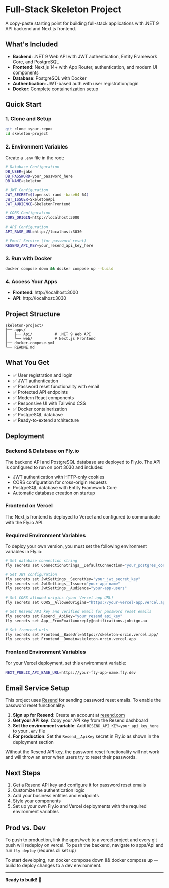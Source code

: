 # Full-Stack Skeleton Project

A copy-paste starting point for building full-stack applications with .NET 9 API backend and Next.js frontend.

## What's Included

- **Backend**: .NET 9 Web API with JWT authentication, Entity Framework Core, and PostgreSQL
- **Frontend**: Next.js 14+ with App Router, authentication, and modern UI components
- **Database**: PostgreSQL with Docker
- **Authentication**: JWT-based auth with user registration/login
- **Docker**: Complete containerization setup

## Quick Start

### 1. Clone and Setup
```bash
git clone <your-repo>
cd skeleton-project
```

### 2. Environment Variables
Create a `.env` file in the root:
```bash
# Database Configuration
DB_USER=jake
DB_PASSWORD=your_password_here
DB_NAME=skeleton

# JWT Configuration
JWT_SECRET=$(openssl rand -base64 64)
JWT_ISSUER=SkeletonApi
JWT_AUDIENCE=SkeletonFrontend

# CORS Configuration
CORS_ORIGIN=http://localhost:3000

# API Configuration
API_BASE_URL=http://localhost:3030

# Email Service (for password reset)
RESEND_API_KEY=your_resend_api_key_here
```

### 3. Run with Docker
```bash
docker compose down && docker compose up --build
```

### 4. Access Your Apps
- **Frontend**: http://localhost:3000
- **API**: http://localhost:3030

## Project Structure
```
skeleton-project/
├── apps/
│   ├── Api/          # .NET 9 Web API
│   └── web/          # Next.js Frontend
├── docker-compose.yml
└── README.md
```

## What You Get

- ✅ User registration and login
- ✅ JWT authentication
- ✅ Password reset functionality with email
- ✅ Protected API endpoints
- ✅ Modern React components
- ✅ Responsive UI with Tailwind CSS
- ✅ Docker containerization
- ✅ PostgreSQL database
- ✅ Ready-to-extend architecture

## Deployment

### Backend & Database on Fly.io

The backend API and PostgreSQL database are deployed to Fly.io. The API is configured to run on port 3030 and includes:

- JWT authentication with HTTP-only cookies
- CORS configuration for cross-origin requests
- PostgreSQL database with Entity Framework Core
- Automatic database creation on startup

### Frontend on Vercel

The Next.js frontend is deployed to Vercel and configured to communicate with the Fly.io API.

### Required Environment Variables

To deploy your own version, you must set the following environment variables in Fly.io:

```bash
# Set database connection string
fly secrets set ConnectionStrings__DefaultConnection="your_postgres_connection_string"

# Set JWT configuration
fly secrets set JwtSettings__SecretKey="your_jwt_secret_key"
fly secrets set JwtSettings__Issuer="your-app-name"
fly secrets set JwtSettings__Audience="your-app-users"

# Set CORS allowed origins (your Vercel app URL)
fly secrets set CORS__AllowedOrigins="https://your-vercel-app.vercel.app"

# Set Resend API key and verified email for password reset emails
fly secrets set Resend__ApiKey="your_resend_api_key"
fly secrets set App__FromEmail=noreply@notifications.jobsign.au

# Set frontend urls
fly secrets set Frontend__BaseUrl=https://skeleton-orcin.vercel.app/
fly secrets set Frontend__Domain=skeleton-orcin.vercel.app
```

### Frontend Environment Variables

For your Vercel deployment, set this environment variable:

```bash
NEXT_PUBLIC_API_BASE_URL=https://your-fly-app-name.fly.dev
```

## Email Service Setup

This project uses [Resend](https://resend.com) for sending password reset emails. To enable the password reset functionality:

1. **Sign up for Resend**: Create an account at [resend.com](https://resend.com)
2. **Get your API key**: Copy your API key from the Resend dashboard
3. **Set the environment variable**: Add `RESEND_API_KEY=your_api_key_here` to your `.env` file
4. **For production**: Set the `Resend__ApiKey` secret in Fly.io as shown in the deployment section

Without the Resend API key, the password reset functionality will not work and will throw an error when users try to reset their passwords.

## Next Steps

1. Get a Resend API key and configure it for password reset emails
2. Customize the authentication logic
3. Add your business entities and endpoints
4. Style your components
5. Set up your own Fly.io and Vercel deployments with the required environment variables

## Prod vs. Dev

To push to production, link the apps/web to a vercel project and every git push will redeploy on vercel.
To push the backend, navigate to apps/Api and run `fly deploy` (requres cli set up)

To start developing, run docker compose down && docker compose up --build to deploy changes to a dev environment.

---

**Ready to build!** 🚀
